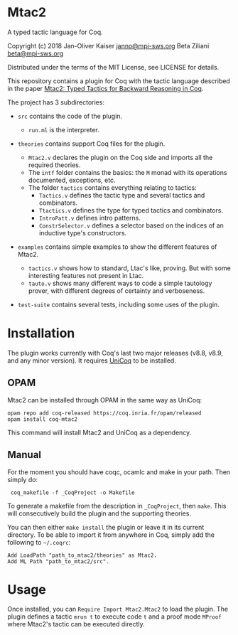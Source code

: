 # Mtac2

A typed tactic language for Coq.

Copyright (c) 2018 Jan-Oliver Kaiser <janno@mpi-sws.org>
                   Beta Ziliani <beta@mpi-sws.org>

Distributed under the terms of the MIT License,
see LICENSE for details.

This repository contains a plugin for Coq with the tactic language
described in the paper
[Mtac2: Typed Tactics for Backward Reasoning in Coq](http://plv.mpi-sws.org/mtac).

The project has 3 subdirectories:
* `src` contains the code of the plugin.
  - `run.ml` is the interpreter.

* `theories` contains support Coq files for the plugin.
  - `Mtac2.v` declares the plugin on the Coq side and imports all the
     required theories.
  - The `intf` folder contains the basics: the `M` monad with its operations documented, exceptions, etc.
  - The folder `tactics` contains everything relating to tactics:
     + `Tactics.v` defines the tactic type and several tactics and combinators.
     + `Ttactics.v` defines the type for typed tactics and combinators.
     + `IntroPatt.v` defines intro patterns.
     + `ConstrSelector.v` defines a selector based on the indices of an inductive type's constructors.

* `examples` contains simple examples to show the different features of Mtac2.
  - `tactics.v` shows how to standard, Ltac's like, proving. But with some
    interesting features not present in Ltac.
  - `tauto.v` shows many different ways to code a simple tautology prover, with
    different degrees of certainty and verboseness.
* `test-suite` contains several tests, including some uses of the plugin.

# Installation

The plugin works currently with Coq's last two major releases (v8.8, v8.9, and any minor version). It requires
[UniCoq](http://github.com/unicoq/unicoq) to be
installed.

## OPAM

Mtac2 can be installed through OPAM in the same way as UniCoq:

```
opam repo add coq-released https://coq.inria.fr/opam/released
opam install coq-mtac2
```

This command will install Mtac2 and UniCoq as a dependency.

## Manual

For the moment you should have coqc, ocamlc and make in your path.
Then simply do:
```
 coq_makefile -f _CoqProject -o Makefile
```
To generate a makefile from the description in `_CoqProject`, then `make`.
This will consecutively build the plugin and the supporting
theories.

You can then either `make install` the plugin or leave it in its
current directory. To be able to import it from anywhere in Coq,
simply add the following to `~/.coqrc`:
```
Add LoadPath "path_to_mtac2/theories" as Mtac2.
Add ML Path "path_to_mtac2/src".
```
# Usage

Once installed, you can `Require Import Mtac2.Mtac2` to load the
plugin. The plugin defines a tactic `mrun t` to execute code `t` and a proof
mode `MProof` where Mtac2's tactic can be executed directly.
